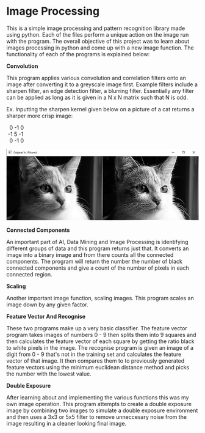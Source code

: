 # Image Processing

This is a simple image processing and pattern recognition library made using python. Each of the files perform a unique action on the image run with the program. The overall objective of this project was to learn about images processing in python and come up with a new image function. The functionality of each of the programs is explained below:


**Convolution**

This program applies various convolution and correlation filters onto an image after converting it to a greyscale image first. Example filters include a sharpen filter, an edge detection filter, a blurring filter. Essentially any filter can be applied as long as it is given in a N x N matrix such that N is odd.

Ex. Inputting the sharpen kernel given below on a picture of a cat returns a sharper more crisp image:

&nbsp; 0 -1  0<br/>
&nbsp;-1&nbsp;5 -1<br/>
&nbsp; 0 -1  0<br/>
 
![Example of a sharpening convolutuion](https://github.com/aayush4249/Image-Processing/blob/master/Images/Convolution%20Example.jpg)
 

 


**Connected Components**

An important part of AI, Data Mining and Image Processing is identifying different groups of data and this program returns just that. It converts an image into a binary image and from there counts all the connected components. The program will return the number the number of black connected components and give a count of the number of pixels in each connected region.

**Scaling**

Another important image function, scaling images. This program scales an image down by any given factor.

**Feature Vector And Recognise**

These two programs make up a very basic classifier. The feature vector program takes images of numbers 0 - 9 then splits them into 9 squares and then calculates the feature vector of each square by getting the ratio black to white pixels in the image. The recognise program is given an image of a digit from 0 - 9 that's not in the training set and calculates the feature vector of that image. It then compares them to to previously generated feature vectors using the minimum euclidean distance method and picks the number with the lowest value.

**Double Exposure**

After learning about and implementing the various functions this was my own image operation. This program attempts to create a double exposure image by combining two images to simulate a double exposure environment and then uses a 3x3 or 5x5 filter to remove unneccesary noise from the image resulting in a cleaner looking final image.


